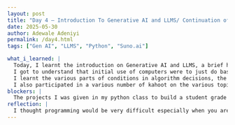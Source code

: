 ```yaml
---
layout: post
title: "Day 4 – Introduction To Generative AI and LLMS/ Continuation of introduction to Python programming 101"
date: 2025-05-30
author: Adewale Adeniyi
permalink: /day4.html
tags: ["Gen AI", "LLMS", "Python", "Suno.ai"]

what_i_learned: |
  Today, I learnt the introduction on Generative AI and LLMS, a brief history about computer and their evolution over 80 years from being just glorified calculators to advanced powerful tools that make work effecient and faster, I learnt about prompt engineering, I also concluded my introduction to python programming 101 today.
  I got to understand that initial use of computers were to just do basic mathematical computation, being web servers and several engines, programmin and compiling but thanks to remodelling and research, the evolution is defineitely evidential.
  I learnt the various parts of conditions in algorithm decisions, the use boolean data type, relational operators and logical operators.
  I also participated in a various number of kahoot on the various topics I learnt in class, from the introduction of python programming to generative AI and LLMS and a slide identification of Images telling if it were AI generated or not. I also created a song using an AI tool.
blockers: |
  The projects I was given in my python class to build a student grade evaluator with the use of conditional and logical operators, the concept seemed easy at first but the implimentation was really tasking.
reflection: |
  I thought programming would be very difficult especially when you are basically learning a new language but i realized it is all about patience and paying attention to instructions and steps, I also had fun during the kahoot session, a nice way to learn and relax too.
---
```

